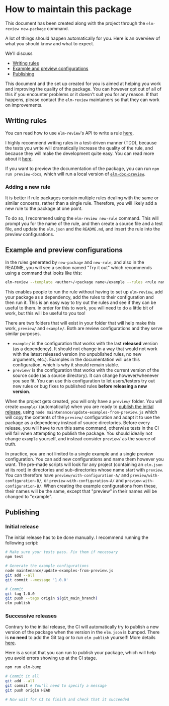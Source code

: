 # How to maintain this package

This document has been created along with the project through the `elm-review new-package` command.

A lot of things should happen automatically for you. Here is an overview of what you should know and what to expect.

We'll discuss
- [Writing rules](#writing-rules)
- [Example and preview configurations](#example-and-preview-configurations)
- [Publishing](#publishing)

This document and the set up created for you is aimed at helping you work and improving the quality of the package. You can however opt out of all of this if you encounter problems or it doesn't suit you for any reason. If that happens, please contact the `elm-review` maintainers so that they can work on improvements.


## Writing rules

You can read how to use `elm-review`'s API to write a rule [here](https://package.elm-lang.org/packages/jfmengels/elm-review/latest/Review-Rule).

I highly recommend writing rules in a test-driven manner (TDD), because the tests you write will dramatically increase the quality of the rule, and because they will make the development quite easy. You can read more about it [here](https://package.elm-lang.org/packages/jfmengels/elm-review/latest/Review-Test).

If you want to preview the documentation of the package, you can run `npm run preview-docs`, which will run a local version of [`elm-doc-preview`](https://elm-doc-preview.netlify.app/).

### Adding a new rule

It is better if rule packages contain multiple rules dealing with the same or similar concerns, rather than a single rule. Therefore, you will likely add a new rule to the package at one point.

To do so, I recommend using the `elm-review new-rule` command. This will prompt you for the name of the rule, and then create a source file and a test file, and update the `elm.json` and the `README.md`, and insert the rule into the preview configurations.

## Example and preview configurations

In the rules generated by `new-package` and `new-rule`, and also in the README, you will see a section named "Try it out" which recommends using a command that looks like this:

```bash
elm-review --template <author>/<package name>/example --rules <rule name>
```

This enables people to run the rule without having to set up `elm-review`, add your package as a dependency, add the rules to their configuration and then run it. This is an easy way to try out the rules and see if they can be useful to them. In order for this to work, you will need to do a little bit of work, but this will be useful to you too!

There are two folders that will exist in your folder that will help make this work, `preview/` and `example/`. Both are review configurations and they serve similar purposes.
- `example/` is the configuration that works with the last **released** version (as a dependency). It should not change in a way that would not work with the latest released version (no unpublished rules, no new arguments, etc.). Examples in the documentation will use this configuration, which is why it should remain stable.
- `preview/` is the configuration that works with the current version of the source code (as a source directory). It can change however/whenever you see fit. You can use this configuration to let users/testers try out new rules or bug fixes to published rules **before releasing a new version**.

When the project gets created, you will only have a `preview/` folder. You will create `example/` (automatically) when you are ready to [publish the initial release](#initial-release), using `node maintenance/update-examples-from-preview.js` which will copy the contents of the `preview/` configuration and adapt it to use the package as a dependency instead of source directories. Before every release, you will have to run this same command, otherwise tests in the CI will fail when attempting to publish the package. You should ideally not change `example` yourself, and instead consider `preview/` as the source of truth.

In practice, you are not limited to a single example and a single preview configuration. You can add new configurations and name them however you want. The pre-made scripts will look for any project (containing an `elm.json` at its root) in directories and sub-directories whose name start with `preview`.
You can therefore have `preview/with-configuration-A/` and `preview/with-configuration-B/`, or `preview-with-configuration-A/` and `preview-with-configuration-B/`. When creating the example configurations from these, their names will be the same, except that "preview" in their names will be changed to "example".


## Publishing

### Initial release

The initial release has to be done manually. I recommend running the following script:

```bash
# Make sure your tests pass. Fix them if necessary
npm test

# Generate the example configurations
node maintenance/update-examples-from-preview.js
git add --all
git commit --message '1.0.0'

# Commit
git tag 1.0.0
git push --tags origin $(git_main_branch)
elm publish
```

### Successive releases

Contrary to the initial release, the CI will automatically try to publish a new version of the package when the version in the `elm.json` is bumped. There is **no need** to add the Git tag or to run `elm publish` yourself! More details [here](https://github.com/dillonkearns/elm-publish-action).

Here is a script that you can run to publish your package, which will help you avoid errors showing up at the CI stage.

```bash
npm run elm-bump

# Commit it all
git add --all
git commit # You'll need to specify a message
git push origin HEAD

# Now wait for CI to finish and check that it succeeded
```
